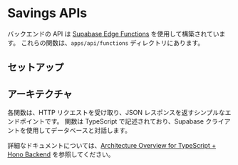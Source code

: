 # Savings APIs

バックエンドの API は [Supabase Edge Functions](https://supabase.com/docs/guides/functions) を使用して構築されています。
これらの関数は、`apps/api/functions` ディレクトリにあります。

## セットアップ

## アーキテクチャ

各関数は、HTTP リクエストを受け取り、JSON レスポンスを返すシンプルなエンドポイントです。
関数は TypeScript で記述されており、Supabase クライアントを使用してデータベースと対話します。

詳細なドキュメントについては、[Architecture Overview for TypeScript + Hono Backend](./docs/architecture.md) を参照してください。

